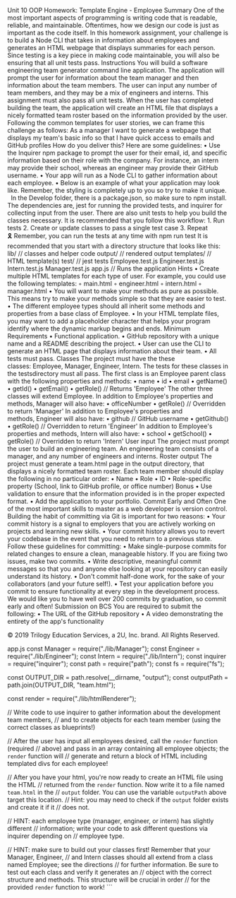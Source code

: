 Unit 10 OOP Homework: Template Engine - Employee Summary
One of the most important aspects of programming is writing code that is readable, reliable, and maintainable. Oftentimes, how we design our code is just as important as the code itself. In this homework assignment, your challenge is to build a Node CLI that takes in information about employees and generates an HTML webpage that displays summaries for each person. Since testing is a key piece in making code maintainable, you will also be ensuring that all unit tests pass.
Instructions
You will build a software engineering team generator command line application. The application will prompt the user for information about the team manager and then information about the team members. The user can input any number of team members, and they may be a mix of engineers and interns. This assignment must also pass all unit tests. When the user has completed building the team, the application will create an HTML file that displays a nicely formatted team roster based on the information provided by the user. Following the common templates for user stories, we can frame this challenge as follows:
As a manager
I want to generate a webpage that displays my team's basic info
so that I have quick access to emails and GitHub profiles
How do you deliver this? Here are some guidelines:
    • Use the Inquirer npm package to prompt the user for their email, id, and specific information based on their role with the company. For instance, an intern may provide their school, whereas an engineer may provide their GitHub username.
    • Your app will run as a Node CLI to gather information about each employee.
    • Below is an example of what your application may look like. Remember, the styling is completely up to you so try to make it unique.
 
In the Develop folder, there is a package.json, so make sure to npm install.
The dependencies are, jest for running the provided tests, and inquirer for collecting input from the user.
There are also unit tests to help you build the classes necessary.
It is recommended that you follow this workflow:
    1. Run tests
    2. Create or update classes to pass a single test case
    3. Repeat
🎗 Remember, you can run the tests at any time with npm run test
It is recommended that you start with a directory structure that looks like this:
lib/           // classes and helper code
output/        // rendered output
templates/     // HTML template(s)
test/          // jest tests
  Employee.test.js
  Engineer.test.js
  Intern.test.js
  Manager.test.js
app.js         // Runs the application
Hints
    • Create multiple HTML templates for each type of user. For example, you could use the following templates:
        ◦ main.html
        ◦ engineer.html
        ◦ intern.html
        ◦ manager.html
    • You will want to make your methods as pure as possible. This means try to make your methods simple so that they are easier to test.
    • The different employee types should all inherit some methods and properties from a base class of Employee.
    • In your HTML template files, you may want to add a placeholder character that helps your program identify where the dynamic markup begins and ends.
Minimum Requirements
    • Functional application.
    • GitHub repository with a unique name and a README describing the project.
    • User can use the CLI to generate an HTML page that displays information about their team.
    • All tests must pass.
Classes
The project must have the these classes: Employee, Manager, Engineer, Intern. The tests for these classes in the testsdirectory must all pass.
The first class is an Employee parent class with the following properties and methods:
    • name
    • id
    • email
    • getName()
    • getId()
    • getEmail()
    • getRole() // Returns 'Employee'
The other three classes will extend Employee.
In addition to Employee's properties and methods, Manager will also have:
    • officeNumber
    • getRole() // Overridden to return 'Manager'
In addition to Employee's properties and methods, Engineer will also have:
    • github // GitHub username
    • getGithub()
    • getRole() // Overridden to return 'Engineer'
In addition to Employee's properties and methods, Intern will also have:
    • school
    • getSchool()
    • getRole() // Overridden to return 'Intern'
User input
The project must prompt the user to build an engineering team. An engineering team consists of a manager, and any number of engineers and interns.
Roster output
The project must generate a team.html page in the output directory, that displays a nicely formatted team roster. Each team member should display the following in no particular order:
    • Name
    • Role
    • ID
    • Role-specific property (School, link to GitHub profile, or office number)
Bonus
    • Use validation to ensure that the information provided is in the proper expected format.
    • Add the application to your portfolio.
Commit Early and Often
One of the most important skills to master as a web developer is version control. Building the habit of committing via Git is important for two reasons:
    • Your commit history is a signal to employers that you are actively working on projects and learning new skills.
    • Your commit history allows you to revert your codebase in the event that you need to return to a previous state.
Follow these guidelines for committing:
    • Make single-purpose commits for related changes to ensure a clean, manageable history. If you are fixing two issues, make two commits.
    • Write descriptive, meaningful commit messages so that you and anyone else looking at your repository can easily understand its history.
    • Don't commit half-done work, for the sake of your collaborators (and your future self!).
    • Test your application before you commit to ensure functionality at every step in the development process.
We would like you to have well over 200 commits by graduation, so commit early and often!
Submission on BCS
You are required to submit the following:
    • The URL of the GitHub repository
    • A video demonstrating the entirety of the app's functionality

© 2019 Trilogy Education Services, a 2U, Inc. brand. All Rights Reserved.


app.js
const Manager = require("./lib/Manager");
const Engineer = require("./lib/Engineer");
const Intern = require("./lib/Intern");
const inquirer = require("inquirer");
const path = require("path");
const fs = require("fs");

const OUTPUT_DIR = path.resolve(__dirname, "output");
const outputPath = path.join(OUTPUT_DIR, "team.html");

const render = require("./lib/htmlRenderer");


// Write code to use inquirer to gather information about the development team members,
// and to create objects for each team member (using the correct classes as blueprints!)

// After the user has input all employees desired, call the `render` function (required
// above) and pass in an array containing all employee objects; the `render` function will
// generate and return a block of HTML including templated divs for each employee!

// After you have your html, you're now ready to create an HTML file using the HTML
// returned from the `render` function. Now write it to a file named `team.html` in the
// `output` folder. You can use the variable `outputPath` above target this location.
// Hint: you may need to check if the `output` folder exists and create it if it
// does not.

// HINT: each employee type (manager, engineer, or intern) has slightly different
// information; write your code to ask different questions via inquirer depending on
// employee type.

// HINT: make sure to build out your classes first! Remember that your Manager, Engineer,
// and Intern classes should all extend from a class named Employee; see the directions
// for further information. Be sure to test out each class and verify it generates an
// object with the correct structure and methods. This structure will be crucial in order
// for the provided `render` function to work! ```
